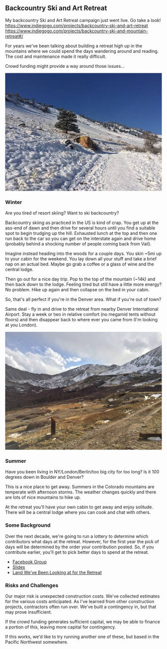 ## Backcountry Ski and Art Retreat

My backcountry Ski and Art Retreat campaign just went live.  Go take a look!
https://www.indiegogo.com/projects/backcountry-ski-and-art-retreat
https://www.indiegogo.com/projects/backcountry-ski-and-mountain-retreat#/

For years we've been talking about building a retreat high up in the mountains where we could spend the days wandering around and reading.  The cost and maintenance made it really difficult.

Crowd funding might provide a way around those issues...

![](1.jpg)

### Winter

Are you tired of resort skiing?  Want to ski backcountry?

Backcountry skiing as practiced in the US is kind of crap.  You get up at the ass-end of dawn and then drive for several hours until you find a suitable spot to begin trudging up the hill.  Exhausted lunch at the top and then one run back to the car so you can get on the interstate again and drive home (probably behind a shocking number of people coming back from Vail).

Imagine instead heading into the woods for a couple days.  You skin ~5mi up to your cabin for the weekend.  You lay down all your stuff and take a brief nap on an actual bed.  Maybe go grab a coffee or a glass of wine and the central lodge.

Then go out for a nice day trip.  Pop to the top of the mountain (~14k) and then back down to the lodge.  Feeling tired but still have a little more energy?  No problem.  Hike up again and then collapse on the bed in your cabin.  

So, that's all perfect if you're in the Denver area.  What if you're out of town?  

Same deal - fly in and drive to the retreat from nearby Denver International Airport.  Stay a week or two in relative comfort (no megamid tents without floors) and then disappear back to where ever you came from (I'm looking at you London).

![](2.jpg)

### Summer
Have you been living in NY/London/Berlin/too big city for too long?  Is it 100 degrees down in Boulder and Denver?

This is a nice place to get away.  Summers in the Colorado mountains are temperate with afternoon storms.  The weather changes quickly and there are lots of nice mountains to hike up.

At the retreat you'll have your own cabin to get away and enjoy solitude.  There will be a central lodge where you can cook and chat with others.

### Some Background
Over the next decade, we're going to run a lottery to determine which contributors what days at the retreat.  However, for the first year the pick of days will be determined by the order your contribution posted.  So, if you contribute earlier, you'll get to pick better days to spend at the retreat.

* [Facebook Group](https://www.facebook.com/groups/360581267404866/)
* [Slides](https://www.facebook.com/download/535019003292607/Backcountry%20Ski%20and%20Art%20Retreat%20140724.pptx)
* [Land We've Been Looking at for the Retreat](https://www.facebook.com/media/set/?set=oa.400707673392225&type=1)

### Risks and Challenges
Our major risk is unexpected construction costs. We've collected estimates for the various costs anticipated. As I've learned from other construction projects, contractors often run over. We've built a contingency in, but that may prove insufficient.

If the crowd funding generates sufficient capital, we may be able to finance a portion of this, leaving more capital for contingency.

If this works, we'd like to try running another one of these, but based in the Pacific Northwest somewhere.
